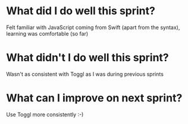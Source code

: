  # What did I do well this sprint? #
Felt familiar with JavaScript coming from Swift (apart from the syntax), learning was comfortable (so far)

 # What didn't I do well this sprint? #
Wasn't as consistent with Toggl as I was during previous sprints

 # What can I improve on next sprint? #
Use Toggl more consistently :-)